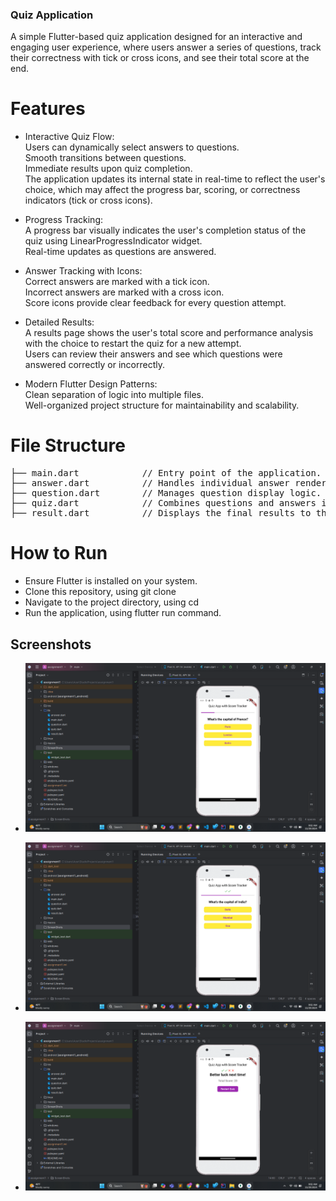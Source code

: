 ### Quiz Application
A simple Flutter-based quiz application designed for an interactive and engaging user experience, where users answer a series of questions, track their correctness with tick or cross icons, and see their total score at the end.

# Features
- Interactive Quiz Flow:<br>
Users can dynamically select answers to questions.<br>
Smooth transitions between questions.<br>
Immediate results upon quiz completion.<br>
The application updates its internal state in real-time to reflect the user's choice, which may affect the progress bar, scoring, or correctness indicators (tick or cross icons).

- Progress Tracking:<br>
A progress bar visually indicates the user's completion status of the quiz using LinearProgressIndicator widget.<br>
Real-time updates as questions are answered.<br>

- Answer Tracking with Icons: <br>
Correct answers are marked with a tick icon.<br>
Incorrect answers are marked with a cross icon.<br>
Score icons provide clear feedback for every question attempt.<br>

- Detailed Results: <br>
A results page shows the user's total score and performance analysis with the choice to restart the quiz for a new attempt. <br>
Users can review their answers and see which questions were answered correctly or incorrectly. <br>

- Modern Flutter Design Patterns: <br>
Clean separation of logic into multiple files. <br>
Well-organized project structure for maintainability and scalability. <br>

# File Structure
<pre>
├── main.dart            // Entry point of the application.
├── answer.dart          // Handles individual answer rendering.
├── question.dart        // Manages question display logic.
├── quiz.dart            // Combines questions and answers into a cohesive quiz flow.
├── result.dart          // Displays the final results to the user.
</pre>

# How to Run
- Ensure Flutter is installed on your system.
- Clone this repository, using git clone <repository-url>
- Navigate to the project directory, using cd <project-directory>
- Run the application, using flutter run command. 

## Screenshots

- ![ss0.png](/ScreenShots/ss0.png)

- ![ss1.png](/ScreenShots/ss1.png)

- ![ss2.png](/ScreenShots/ss2.png)

